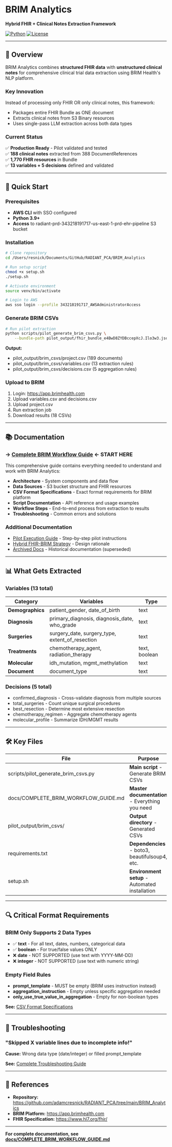 # BRIM Analytics

**Hybrid FHIR + Clinical Notes Extraction Framework**

[![Python](https://img.shields.io/badge/python-3.9+-blue.svg)](https://www.python.org/downloads/)
[![License](https://img.shields.io/badge/license-MIT-green.svg)](LICENSE)

---

## 🎯 Overview

BRIM Analytics combines **structured FHIR data** with **unstructured clinical notes** for comprehensive clinical trial data extraction using BRIM Health's NLP platform.

### Key Innovation

Instead of processing only FHIR OR only clinical notes, this framework:
- Packages entire FHIR Bundle as ONE document
- Extracts clinical notes from S3 Binary resources
- Uses single-pass LLM extraction across both data types

### Current Status

✅ **Production Ready** - Pilot validated and tested  
✅ **188 clinical notes** extracted from 388 DocumentReferences  
✅ **1,770 FHIR resources** in Bundle  
✅ **13 variables + 5 decisions** defined and validated  

---

## 🚀 Quick Start

### Prerequisites

- **AWS CLI** with SSO configured
- **Python 3.9+**
- **Access** to radiant-prd-343218191717-us-east-1-prd-ehr-pipeline S3 bucket

### Installation

```bash
# Clone repository
cd /Users/resnick/Documents/GitHub/RADIANT_PCA/BRIM_Analytics

# Run setup script
chmod +x setup.sh
./setup.sh

# Activate environment
source venv/bin/activate

# Login to AWS
aws sso login --profile 343218191717_AWSAdministratorAccess
```

### Generate BRIM CSVs

```bash
# Run pilot extraction
python scripts/pilot_generate_brim_csvs.py \
    --bundle-path pilot_output/fhir_bundle_e4BwD8ZYDBccepXcJ.Ilo3w3.json
```

**Output:**
- pilot_output/brim_csvs/project.csv (189 documents)
- pilot_output/brim_csvs/variables.csv (13 extraction rules)
- pilot_output/brim_csvs/decisions.csv (5 aggregation rules)

### Upload to BRIM

1. Login: https://app.brimhealth.com
2. Upload variables.csv and decisions.csv
3. Upload project.csv
4. Run extraction job
5. Download results (18 CSVs)

---

## 📚 Documentation

### **→ [Complete BRIM Workflow Guide](docs/COMPLETE_BRIM_WORKFLOW_GUIDE.md) ← START HERE**

This comprehensive guide contains everything needed to understand and work with BRIM Analytics:

- **Architecture** - System components and data flow
- **Data Sources** - S3 bucket structure and FHIR resources
- **CSV Format Specifications** - Exact format requirements for BRIM platform
- **Script Documentation** - API reference and usage examples
- **Workflow Steps** - End-to-end process from extraction to results
- **Troubleshooting** - Common errors and solutions

### Additional Documentation

- [Pilot Execution Guide](PILOT_EXECUTION_GUIDE.md) - Step-by-step pilot instructions
- [Hybrid FHIR-BRIM Strategy](docs/HYBRID_FHIR_BRIM_EXTRACTION_STRATEGY.md) - Design rationale
- [Archived Docs](docs/archive/) - Historical documentation (superseded)

---

## 📊 What Gets Extracted

### Variables (13 total)

| Category | Variables | Type |
|----------|-----------|------|
| **Demographics** | patient_gender, date_of_birth | text |
| **Diagnosis** | primary_diagnosis, diagnosis_date, who_grade | text |
| **Surgeries** | surgery_date, surgery_type, extent_of_resection | text |
| **Treatments** | chemotherapy_agent, radiation_therapy | text, boolean |
| **Molecular** | idh_mutation, mgmt_methylation | text |
| **Document** | document_type | text |

### Decisions (5 total)

- confirmed_diagnosis - Cross-validate diagnosis from multiple sources
- total_surgeries - Count unique surgical procedures
- best_resection - Determine most extensive resection
- chemotherapy_regimen - Aggregate chemotherapy agents
- molecular_profile - Summarize IDH/MGMT results

---

## 🛠️ Key Files

| File | Purpose |
|------|---------|
| scripts/pilot_generate_brim_csvs.py | **Main script** - Generate BRIM CSVs |
| docs/COMPLETE_BRIM_WORKFLOW_GUIDE.md | **Master documentation** - Everything you need |
| pilot_output/brim_csvs/ | **Output directory** - Generated CSVs |
| requirements.txt | **Dependencies** - boto3, beautifulsoup4, etc. |
| setup.sh | **Environment setup** - Automated installation |

---

## 🔍 Critical Format Requirements

### BRIM Only Supports 2 Data Types

- ✅ **text** - For all text, dates, numbers, categorical data
- ✅ **boolean** - For true/false values ONLY
- ❌ **date** - NOT SUPPORTED (use text with YYYY-MM-DD)
- ❌ **integer** - NOT SUPPORTED (use text with numeric string)

### Empty Field Rules

- **prompt_template** - MUST be empty (BRIM uses instruction instead)
- **aggregation_instruction** - Empty unless specific aggregation needed
- **only_use_true_value_in_aggregation** - Empty for non-boolean types

**See:** [CSV Format Specifications](docs/COMPLETE_BRIM_WORKFLOW_GUIDE.md#csv-format-specifications)

---

## 🐛 Troubleshooting

### "Skipped X variable lines due to incomplete info!"

**Cause:** Wrong data type (date/integer) or filled prompt_template

**See:** [Complete Troubleshooting Guide](docs/COMPLETE_BRIM_WORKFLOW_GUIDE.md#troubleshooting)

---

## 📝 References

- **Repository:** https://github.com/adamcresnick/RADIANT_PCA/tree/main/BRIM_Analytics
- **BRIM Platform:** https://app.brimhealth.com
- **FHIR Specification:** https://www.hl7.org/fhir/

---

**For complete documentation, see [docs/COMPLETE_BRIM_WORKFLOW_GUIDE.md](docs/COMPLETE_BRIM_WORKFLOW_GUIDE.md)**
